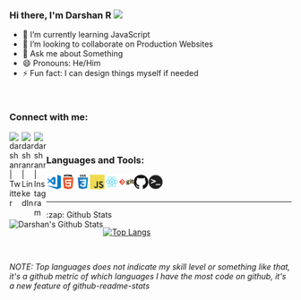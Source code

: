 ### Hi there, I'm Darshan R <img src="https://github.com/TheDudeThatCode/TheDudeThatCode/blob/master/Assets/Hi.gif" width="22px">

- 🌱 I’m currently learning JavaScript
- 👯 I’m looking to collaborate on Production Websites 
- 💬 Ask me about Something
- 😄 Pronouns: He/Him
- ⚡ Fun fact: I can design things myself if needed

<br />

### Connect with me:

[<img align="left" alt="darshanr | Twitter" width="22px" src="https://cdn.jsdelivr.net/npm/simple-icons@v3/icons/twitter.svg" />][twitter]
[<img align="left" alt="darshanr | LinkedIn" width="22px" src="https://cdn.jsdelivr.net/npm/simple-icons@v3/icons/linkedin.svg" />][linkedin]
[<img align="left" alt="darshanr | Instagram" width="22px" src="https://cdn.jsdelivr.net/npm/simple-icons@v3/icons/instagram.svg" />][instagram]

<br />


### Languages and Tools:

<img align="left" alt="Visual Studio Code" width="26px" src="https://raw.githubusercontent.com/github/explore/80688e429a7d4ef2fca1e82350fe8e3517d3494d/topics/visual-studio-code/visual-studio-code.png" />
<img align="left" alt="HTML5" width="26px" src="https://raw.githubusercontent.com/github/explore/80688e429a7d4ef2fca1e82350fe8e3517d3494d/topics/html/html.png" />
<img align="left" alt="CSS3" width="26px" src="https://raw.githubusercontent.com/github/explore/80688e429a7d4ef2fca1e82350fe8e3517d3494d/topics/css/css.png" />
<img align="left" alt="JavaScript" width="26px" src="https://raw.githubusercontent.com/github/explore/80688e429a7d4ef2fca1e82350fe8e3517d3494d/topics/javascript/javascript.png" />
<img align="left" alt="React" width="26px" src="https://raw.githubusercontent.com/github/explore/80688e429a7d4ef2fca1e82350fe8e3517d3494d/topics/react/react.png" />
<img align="left" alt="Git" width="26px" src="https://raw.githubusercontent.com/github/explore/80688e429a7d4ef2fca1e82350fe8e3517d3494d/topics/git/git.png" />
<img align="left" alt="GitHub" width="26px" src="https://raw.githubusercontent.com/github/explore/78df643247d429f6cc873026c0622819ad797942/topics/github/github.png" />
<img align="left" alt="Terminal" width="26px" src="https://raw.githubusercontent.com/github/explore/80688e429a7d4ef2fca1e82350fe8e3517d3494d/topics/terminal/terminal.png" />

<br />
<br />

---

  <summary>:zap: Github Stats</summary>

  <img align="left" alt="Darshan's Github Stats" src="https://github-readme-stats.codestackr.vercel.app/api?username=darshanr27&show_icons=true&hide_border=true" />
  
  [![Top Langs](https://github-readme-stats.vercel.app/api/top-langs/?username=darshanr27&layout=compact)](https://github.com/darshanr27/github-readme-stats)
  
  <br />
  
  *NOTE: Top languages does not indicate my skill level or something like that, it's a github metric of which languages I have the most code on github, it's a new feature of github-readme-stats*





[twitter]: https://twitter.com/darshan_r_27
[instagram]: https://instagram.com/darshan_r_27
[linkedin]: https://linkedin.com/in/darshanr27
